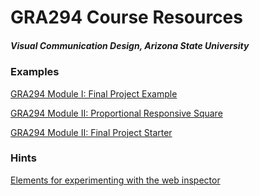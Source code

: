 GRA294 Course Resources
=======================

##### Visual Communication Design, _Arizona State University_

### Examples

[GRA294 Module I: Final Project Example](https://astockwell.github.io/gra294/examples/module-1-final-project)

[GRA294 Module II: Proportional Responsive Square](https://astockwell.github.io/gra294/examples/module-2-final-project/proportional-boxes)

[GRA294 Module II: Final Project Starter](https://astockwell.github.io/gra294/examples/module-2-final-project/starter-structure)

### Hints

[Elements for experimenting with the web inspector](https://astockwell.github.io/gra294/hints/using-web-inspector)
